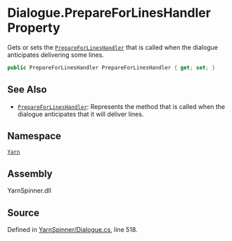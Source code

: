 <!-- This file was generated by a tool. Do not edit this file by hand. -->

# Dialogue.PrepareForLinesHandler Property

Gets or sets the [`PrepareForLinesHandler`](/api/csharp/yarn/dialogue.prepareforlineshandler.md) that is
called when the dialogue anticipates delivering some lines.


```csharp
public PrepareForLinesHandler PrepareForLinesHandler { get; set; }
```



## See Also
* [`PrepareForLinesHandler`](/api/csharp/yarn/prepareforlineshandler.md): 
Represents the method that is called when the dialogue anticipates
that it will deliver lines.

## Namespace
[`Yarn`](/api/csharp/yarn/README.md)

## Assembly
YarnSpinner.dll

## Source
Defined in [YarnSpinner/Dialogue.cs](https://github.com/YarnSpinnerTool/YarnSpinner//blob/develop/YarnSpinner/Dialogue.cs#L518), line 518.

